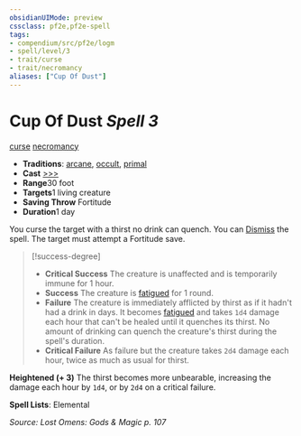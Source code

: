 ```yaml
---
obsidianUIMode: preview
cssclass: pf2e,pf2e-spell
tags:
- compendium/src/pf2e/logm
- spell/level/3
- trait/curse
- trait/necromancy
aliases: ["Cup Of Dust"]
---
```

# Cup Of Dust *Spell 3*   
[curse](../../rules/traits/curse.md)  [necromancy](../../rules/traits/necromancy.md)  

- **Traditions**: [arcane](../../rules/traits/arcane.md), [occult](../../rules/traits/occult.md), [primal](../../rules/traits/primal.md)
- **Cast** [>>>](../../rules/core-rulebook/chapter-9-playing-the-game.md#Actions "Three-Action") 
- **Range**30 foot
- **Targets**1 living creature
- **Saving Throw** Fortitude
- **Duration**1 day

You curse the target with a thirst no drink can quench. You can [Dismiss](../../rules/actions/dismiss.md) the spell. The target must attempt a Fortitude save.

> [!success-degree] 
> - **Critical Success** The creature is unaffected and is temporarily immune for 1 hour.
> - **Success** The creature is [fatigued](../../rules/conditions.md#Fatigued) for 1 round.
> - **Failure** The creature is immediately afflicted by thirst as if it hadn't had a drink in days. It becomes [fatigued](../../rules/conditions.md#Fatigued) and takes `1d4` damage each hour that can't be healed until it quenches its thirst. No amount of drinking can quench the creature's thirst during the spell's duration.
> - **Critical Failure** As failure but the creature takes `2d4` damage each hour, twice as much as usual for thirst.

**Heightened (+ 3)** The thirst becomes more unbearable, increasing the damage each hour by `1d4`, or by `2d4` on a critical failure.

**Spell Lists**: Elemental

*Source: Lost Omens: Gods & Magic p. 107*